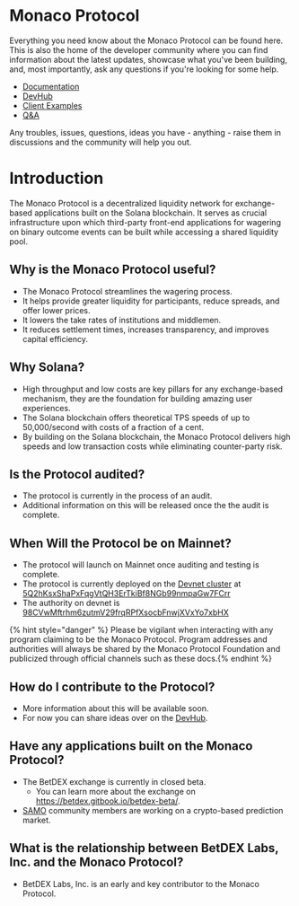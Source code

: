 # Monaco Protocol

Everything you need know about the Monaco Protocol can be found here. This is also the home of the developer community where you can find information about the latest updates, showcase what you've been building, and, most importantly, ask any questions if you're looking for some help.

- [Documentation](SUMMARY.md)
- [DevHub](https://github.com/MonacoProtocol/sdk/discussions/6)
- [Client Examples](examples/README.md)
- [Q&A](https://github.com/MonacoProtocol/sdk/discussions/categories/q-a)

Any troubles, issues, questions, ideas you have - anything - raise them in discussions and the community will help you out.

# Introduction

The Monaco Protocol is a decentralized liquidity network for exchange-based applications built on the Solana blockchain. It serves as crucial infrastructure upon which third-party front-end applications for wagering on binary outcome events can be built while accessing a shared liquidity pool.

## Why is the Monaco Protocol useful?

- The Monaco Protocol streamlines the wagering process.
- It helps provide greater liquidity for participants, reduce spreads, and offer lower prices.
- It lowers the take rates of institutions and middlemen.
- It reduces settlement times, increases transparency, and improves capital efficiency.

## Why Solana?

- High throughput and low costs are key pillars for any exchange-based mechanism, they are the foundation for building amazing user experiences.
- The Solana blockchain offers theoretical TPS speeds of up to 50,000/second with costs of a fraction of a cent.
- By building on the Solana blockchain, the Monaco Protocol delivers high speeds and low transaction costs while eliminating counter-party risk.

## Is the Protocol audited?

- The protocol is currently in the process of an audit.
- Additional information on this will be released once the the audit is complete.

## When Will the Protocol be on Mainnet?

- The protocol will launch on Mainnet once auditing and testing is complete.
- The protocol is currently deployed on the [Devnet cluster](https://docs.solana.com/clusters#devnet) at [5Q2hKsxShaPxFqgVtQH3ErTkiBf8NGb99nmpaGw7FCrr](https://explorer.solana.com/address/5Q2hKsxShaPxFqgVtQH3ErTkiBf8NGb99nmpaGw7FCrr?cluster=devnet)
- The authority on devnet is [98CVwMftrhm6zutmV29frqRPfXsocbFnwjXVxYo7xbHX](https://explorer.solana.com/address/98CVwMftrhm6zutmV29frqRPfXsocbFnwjXVxYo7xbHX?cluster=devnet)

{% hint style="danger" %} Please be vigilant when interacting with any program claiming to be the Monaco Protocol. Program addresses and authorities will always be shared by the Monaco Protocol Foundation and publicized through official channels such as these docs.{% endhint %}

## How do I contribute to the Protocol?

- More information about this will be available soon.
- For now you can share ideas over on the [DevHub](https://github.com/MonacoProtocol/sdk/discussions).

## Have any applications built on the Monaco Protocol?

- The BetDEX exchange is currently in closed beta.
  - You can learn more about the exchange on https://betdex.gitbook.io/betdex-beta/.
- [SAMO](https://samoyedcoin.com/) community members are working on a crypto-based prediction market.

## What is the relationship between BetDEX Labs, Inc. and the Monaco Protocol?

- BetDEX Labs, Inc. is an early and key contributor to the Monaco Protocol.
